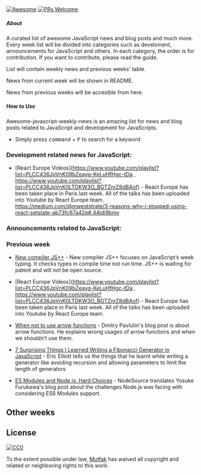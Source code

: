 [![Awesome](https://cdn.rawgit.com/sindresorhus/awesome/d7305f38d29fed78fa85652e3a63e154dd8e8829/media/badge.svg)](https://github.com/sindresorhus/awesome)
[![PRs Welcome](https://img.shields.io/badge/PRs-welcome-brightgreen.svg)](http://makeapullrequest.com)

##### About

A curated list of awesome JavaScript news and blog posts and much more.
Every week list will be divided into categories such as develoment, announcements for JavaScript and others. In each category, the order is for contribution. If you want to contribute, please read the guide.

List will contain weekly news and previous weeks' table.

News from current week will be shown in README.

News from previous weeks will be accesible from here.

##### How to Use
Awesome-javascript-weekly-news is an amazing list for news and blog posts related to JavaScript and development for JavaScripts.
- Simply press <kbd>command</kbd> + <kbd>F</kbd> to search for a keyword

### Development related news for JavaScript:
- [React Europe Videos](https://www.youtube.com/playlist?list=PLCC436JpVnK09bZeayg-KeLuHfHgc-tDa , https://www.youtube.com/playlist?list=PLCC436JpVnK0LTDKW3O_BGTZnrZ8dBAof) - React Europe has been taken place in Paris last week. All of the talks has been uploaded into Youtube by React Europe team.
https://medium.com/@mweststrate/3-reasons-why-i-stopped-using-react-setstate-ab73fc67a42e#.44idi9bmv
### Announcements related to JavaScript:

### Previous week

- [New compiler JS++](http://www.infoworld.com/article/3079092/javascript/new-compiler-tackles-javascripts-weak-typing.html) - New compiler JS++ focuses on JavaScript’s week typing. It checks types in compile time not run time. JS++ is waiting for patent and will not be open source.

- [React Europe Videos](https://www.youtube.com/playlist?list=PLCC436JpVnK09bZeayg-KeLuHfHgc-tDa , https://www.youtube.com/playlist?list=PLCC436JpVnK0LTDKW3O_BGTZnrZ8dBAof) - React Europe has been taken place in Paris last week. All of the talks has been uploaded into Youtube by React Europe team.

- [When not to use arrow functions](http://rainsoft.io/when-not-to-use-arrow-functions-in-javascript/) - Dmitry Pavlutin's blog post is about arrow functions. He explains wrong usages of arrow functions and when we shouldn't use them.

- [7 Surprising Things I Learned Writing a Fibonacci Generator in JavaScript](https://medium.com/javascript-scene/7-surprising-things-i-learned-writing-a-fibonacci-generator-4886a5c87710#.4917k1bjj) - Eric Elliott tells us the things that he learnt while writing a generator like avoiding recursion and allowing parameters to limit the length of generators

- [ES Modules and Node.js: Hard Choices](https://medium.com/@nodesource/es-modules-and-node-js-hard-choices-2b6995e4d491#.p0cinzehs) - NodeSource translates Yosuke Furukawa's blog post about the challenges Node.js was facing with considering ES6 Modules support.

## Other weeks

## License

[![CC0](http://mirrors.creativecommons.org/presskit/buttons/88x31/svg/cc-zero.svg)](https://creativecommons.org/publicdomain/zero/1.0/)

To the extent possible under law, [Mutfak](https://github.com/mutfak) has waived all copyright and related or neighboring rights to this work.
